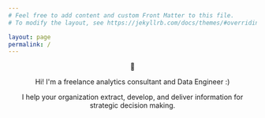 ```yaml
---
# Feel free to add content and custom Front Matter to this file.
# To modify the layout, see https://jekyllrb.com/docs/themes/#overriding-theme-defaults

layout: page
permalink: /
---
```



<center>
👋  

Hi! I'm a freelance analytics consultant and Data Engineer :)  
</center>


<center>I help your organization extract, develop, and deliver information for strategic decision making.</center>
